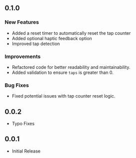 ## 0.1.0

### New Features
- Added a reset timer to automatically reset the tap counter
- Added optional haptic feedback option
- Improved tap detection

### Improvements
- Refactored code for better readability and maintainability.
- Added validation to ensure `taps` is greater than 0.

### Bug Fixes
- Fixed potential issues with tap counter reset logic.

## 0.0.2

* Typo Fixes

## 0.0.1

* Initial Release
